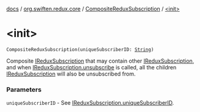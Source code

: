 [docs](../../index.md) / [org.swiften.redux.core](../index.md) / [CompositeReduxSubscription](index.md) / [&lt;init&gt;](./-init-.md)

# &lt;init&gt;

`CompositeReduxSubscription(uniqueSubscriberID: `[`String`](https://kotlinlang.org/api/latest/jvm/stdlib/kotlin/-string/index.html)`)`

Composite [IReduxSubscription](../-i-redux-subscription/index.md) that may contain other [IReduxSubscription](../-i-redux-subscription/index.md), and when
[IReduxSubscription.unsubscribe](../-i-redux-subscription/unsubscribe.md) is called, all the children [IReduxSubscription](../-i-redux-subscription/index.md) will also
be unsubscribed from.

### Parameters

`uniqueSubscriberID` - See [IReduxSubscription.uniqueSubscriberID](../-i-subscriber-i-d-provider/unique-subscriber-i-d.md).